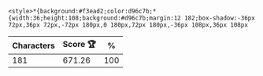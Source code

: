 `<style>*{background:#f3ead2;color:d96c7b;*{width:36;height:108;background:#d96c7b;margin:12 182;box-shadow:-36px 72px,36px 72px,-72px 180px,0 180px,72px 180px,-36px 108px,36px 108px`

| Characters | Score 🏆 | %   |
| ---------- | -------- | --- |
| 181        | 671.26   | 100 |
